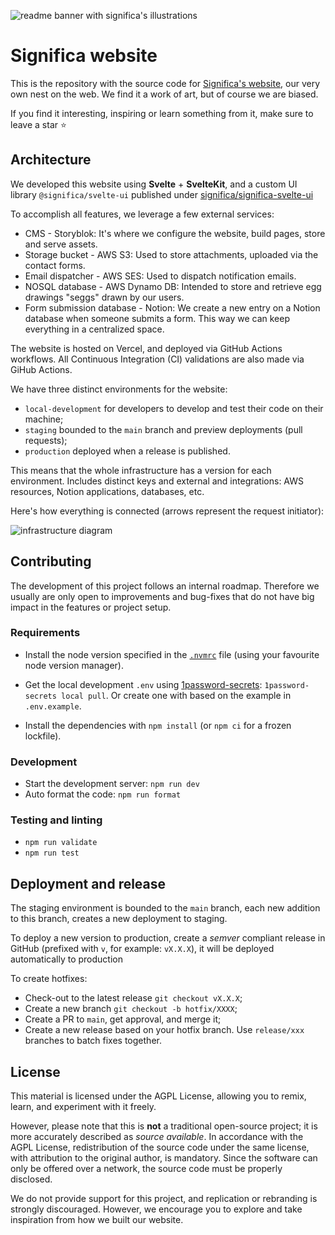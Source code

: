 ![readme banner with significa's illustrations](./docs/banner.png)

# Significa website

This is the repository with the source code for [Significa's website](https://significa.co/),
our very own nest on the web. We find it a work of art, but of course we are biased.

If you find it interesting, inspiring or learn something from it, make sure to leave a star ⭐️

## Architecture

We developed this website using **Svelte** + **SvelteKit**, and a custom UI library
`@significa/svelte-ui` published under
[significa/significa-svelte-ui](https://github.com/significa/significa-svelte-ui)

To accomplish all features, we leverage a few external services:

- CMS - Storyblok: It's where we configure the website, build pages, store and serve assets.
- Storage bucket - AWS S3: Used to store attachments, uploaded via the contact forms.
- Email dispatcher - AWS SES: Used to dispatch notification emails.
- NOSQL database - AWS Dynamo DB: Intended to store and retrieve egg drawings "seggs" drawn by our
  users.
- Form submission database - Notion: We create a new entry on a Notion database when someone
  submits a form. This way we can keep everything in a centralized space.

The website is hosted on Vercel, and deployed via GitHub Actions workflows.
All Continuous Integration (CI) validations are also made via GiHub Actions.

We have three distinct environments for the website:

- `local-development` for developers to develop and test their code on their machine;
- `staging` bounded to the `main` branch and preview deployments (pull requests);
- `production` deployed when a release is published.

This means that the whole infrastructure has a version for each environment.
Includes distinct keys and external and integrations: AWS resources, Notion applications,
databases, etc.

Here's how everything is connected (arrows represent the request initiator):

![infrastructure diagram](./docs/architecture-diagram.png)

## Contributing

The development of this project follows an internal roadmap. Therefore we usually are only open to
improvements and bug-fixes that do not have big impact in the features or project setup.

### Requirements

- Install the node version specified in the [`.nvmrc`](./.nvmrc) file
  (using your favourite node version manager).

- Get the local development `.env` using
  [1password-secrets](https://github.com/significa/1password-secrets/):
  `1password-secrets local pull`.
  Or create one with based on the example in `.env.example`.

- Install the dependencies with `npm install` (or `npm ci` for a frozen lockfile).

### Development

- Start the development server: `npm run dev`
- Auto format the code: `npm run format`

### Testing and linting

- `npm run validate`
- `npm run test`

## Deployment and release

The staging environment is bounded to the `main` branch, each new addition to this branch,
creates a new deployment to staging.

To deploy a new version to production, create a _semver_ compliant release in GitHub
(prefixed with `v`, for example: `vX.X.X`), it will be deployed automatically to production

To create hotfixes:

- Check-out to the latest release `git checkout vX.X.X`;
- Create a new branch `git checkout -b hotfix/XXXX`;
- Create a PR to `main`, get approval, and merge it;
- Create a new release based on your hotfix branch.
  Use `release/xxx` branches to batch fixes together.

## License

This material is licensed under the AGPL License, allowing you to remix, learn, and experiment with
it freely.

However, please note that this is **not** a traditional open-source project; it is more accurately
described as _source available_. In accordance with the AGPL License, redistribution of the source
code under the same license, with attribution to the original author, is mandatory.
Since the software can only be offered over a network, the source code must be properly disclosed.

We do not provide support for this project, and replication or rebranding is strongly discouraged.
However, we encourage you to explore and take inspiration from how we built our website.
